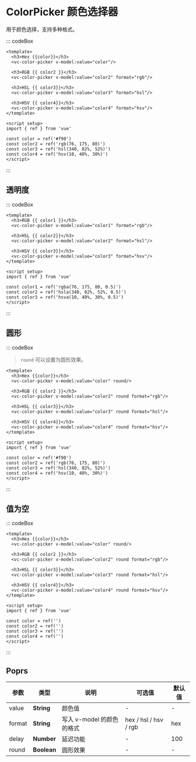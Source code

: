 # ColorPicker 颜色选择器

用于颜色选择，支持多种格式。

::: codeBox
```vue
<template>
  <h3>Hex {{color}}</h3>
  <vc-color-picker v-model:value="color"/>

  <h3>RGB {{ color2 }}</h3>
  <vc-color-picker v-model:value="color2" format="rgb"/>

  <h3>HSL {{ color3}}</h3>
  <vc-color-picker v-model:value="color3" format="hsl"/>

  <h3>HSV {{ color4}}</h3>
  <vc-color-picker v-model:value="color4" format="hsv"/>
</template>

<script setup>
import { ref } from 'vue'

const color = ref('#f90')
const color2 = ref('rgb(76, 175, 80)')
const color3 = ref('hsl(340, 82%, 52%)')
const color4 = ref('hsv(10, 40%, 30%)')
</script>
```
:::

## 透明度

::: codeBox
```vue
<template>
  <h3>RGB {{ color1 }}</h3>
  <vc-color-picker v-model:value="color1" format="rgb"/>

  <h3>HSL {{ color2}}</h3>
  <vc-color-picker v-model:value="color2" format="hsl"/>

  <h3>HSV {{ color3}}</h3>
  <vc-color-picker v-model:value="color3" format="hsv"/>
</template>

<script setup>
import { ref } from 'vue'

const color1 = ref('rgba(76, 175, 80, 0.5)')
const color2 = ref('hsla(340, 82%, 52%, 0.5)')
const color3 = ref('hsva(10, 40%, 30%, 0.5)')
</script>
```
:::


## 圆形

::: codeBox

> `round` 可以设置为圆形效果。

```vue
<template>
  <h3>Hex {{color}}</h3>
  <vc-color-picker v-model:value="color" round/>

  <h3>RGB {{ color2 }}</h3>
  <vc-color-picker v-model:value="color2" round format="rgb"/>

  <h3>HSL {{ color3}}</h3>
  <vc-color-picker v-model:value="color3" round format="hsl"/>

  <h3>HSV {{ color4}}</h3>
  <vc-color-picker v-model:value="color4" round format="hsv"/>
</template>

<script setup>
import { ref } from 'vue'

const color = ref('#f90')
const color2 = ref('rgb(76, 175, 80)')
const color3 = ref('hsl(340, 82%, 52%)')
const color4 = ref('hsv(10, 40%, 30%)')
</script>
```
:::

## 值为空

::: codeBox
```vue
<template>
  <h3>Hex {{color}}</h3>
  <vc-color-picker v-model:value="color" round/>

  <h3>RGB {{ color2 }}</h3>
  <vc-color-picker v-model:value="color2" round format="rgb"/>

  <h3>HSL {{ color3}}</h3>
  <vc-color-picker v-model:value="color3" round format="hsl"/>

  <h3>HSV {{ color4}}</h3>
  <vc-color-picker v-model:value="color4" round format="hsv"/>
</template>

<script setup>
import { ref } from 'vue'

const color = ref('')
const color2 = ref('')
const color3 = ref('')
const color4 = ref('')
</script>
```
:::

## Poprs

| 参数 | 类型 | 说明 | 可选值 | 默认值 |
|---|---|---|---|---|
| value | **String** | 颜色值 | - | - |
| format | **String** | 写入 v-model 的颜色的格式 | hex / hsl / hsv / rgb | hex |
| delay | **Number** | 延迟功能 | - | 100 |
| round | **Boolean** | 圆形效果 | - | - |


